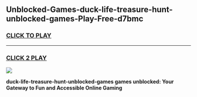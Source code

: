 
## Unblocked-Games-duck-life-treasure-hunt-unblocked-games-Play-Free-d7bmc
<h3>
<a href="https://premium76.site?title=duck-life-treasure-hunt-unblocked-games&ref=09A">CLICK TO PLAY</a></h3>
<hr>

<h3>
<a href="https://premium76.site?title=duck-life-treasure-hunt-unblocked-games&ref=09A">CLICK 2 PLAY</a>
  
</h3>

<a href="https://premium76.site?title=duck-life-treasure-hunt-unblocked-games&ref=09A"><img src="https://clearcache.store/games.png"></a>


**duck-life-treasure-hunt-unblocked-games games unblocked: Your Gateway to Fun and Accessible Online Gaming**

